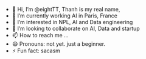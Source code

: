 - 👋 Hi, I’m @eightTT, Thanh is my real name, 
- 🌱 I’m currently working AI in Paris, France
- 👀 I’m interested in NPL, AI and Data engineering
- 💞️ I’m looking to collaborate on AI, Data and startup
- 📫 How to reach me ...
- 😄 Pronouns: not yet. just a beginner.
- ⚡ Fun fact: sacasm

<!---
eightTT/eightTT is a ✨ special ✨ repository because its `README.md` (this file) appears on your GitHub profile.
You can click the Preview link to take a look at your changes.
--->
